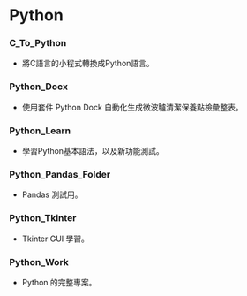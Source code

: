 # Python

### C_To_Python
* 將C語言的小程式轉換成Python語言。

### Python_Docx
* 使用套件 Python Dock 自動化生成微波驢清潔保養點檢彙整表。

### Python_Learn
* 學習Python基本語法，以及新功能測試。

### Python_Pandas_Folder
* Pandas 測試用。

### Python_Tkinter
* Tkinter GUI 學習。

### Python_Work
* Python 的完整專案。
